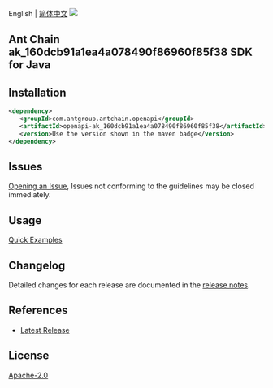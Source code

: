 English | [简体中文](README-CN.md)
![](https://aliyunsdk-pages.alicdn.com/icons/AlibabaCloud.svg)

## Ant Chain ak_160dcb91a1ea4a078490f86960f85f38 SDK for Java

## Installation

```xml
<dependency>
   <groupId>com.antgroup.antchain.openapi</groupId>
   <artifactId>openapi-ak_160dcb91a1ea4a078490f86960f85f38</artifactId>
   <version>Use the version shown in the maven badge</version>
</dependency>
```

## Issues
[Opening an Issue](https://github.com/alipay/antchain-openapi-prod-sdk/issues/new), Issues not conforming to the guidelines may be closed immediately.

## Usage
[Quick Examples](https://github.com/alipay/antchain-openapi-prod-sdk/blob/master/docs/0-Examples-EN.md#quick-examples)

## Changelog
Detailed changes for each release are documented in the [release notes](./ChangeLog.txt).

## References
* [Latest Release](https://github.com/alipay/antchain-openapi-prod-sdk/)

## License
[Apache-2.0](http://www.apache.org/licenses/LICENSE-2.0)
